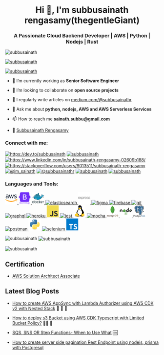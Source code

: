 <h1 align="center">Hi 👋, I'm subbusainath rengasamy(thegentleGiant)</h1>
<h3 align="center">A Passionate Cloud Backend Developer | AWS | Python | Nodejs | Rust </h3>

<p align="left"> <img src="https://komarev.com/ghpvc/?username=subbusainath&label=Profile%20views&color=0e75b6&style=flat" alt="subbusainath" /> </p>

<p align="left"> <a href="https://github.com/ryo-ma/github-profile-trophy"><img src="https://github-profile-trophy.vercel.app/?username=subbusainath" alt="subbusainath" /></a> </p>

<p align="left"> <a href="https://twitter.com/subbusainath" target="blank"><img src="https://img.shields.io/twitter/follow/subbusainath?logo=twitter&style=for-the-badge" alt="subbusainath" /></a> </p>

- 🔭 I’m currently working as **Senior Software Engineer**

- 👯 I’m looking to collaborate on **open source projects**

- 📝 I regularly write articles on [medium.com/@subbusainathr](https://www.medium.com/@subbusainathr)

- 💬 Ask me about **python, nodejs, AWS and AWS Serverless Services**

- 📫 How to reach me **sainath.subbu@gmail.com**

- 🔔 [Subbusainath Rengasamy](https://subbusainathr.bio.link)



<h3 align="left">Connect with me:</h3>
<p align="left">
<a href="https://dev.to/subbusainath" target="blank"><img align="center" src="https://raw.githubusercontent.com/rahuldkjain/github-profile-readme-generator/master/src/images/icons/Social/devto.svg" alt="https://dev.to/subbusainath" height="30" width="40" /></a>
<a href="https://twitter.com/subbusainath" target="blank"><img align="center" src="https://raw.githubusercontent.com/rahuldkjain/github-profile-readme-generator/master/src/images/icons/Social/twitter.svg" alt="subbusainath" height="30" width="40" /></a>
<a href="https://linkedin.com/in/https://www.linkedin.com/in/subbusainath-rengasamy-02609b188/" target="blank"><img align="center" src="https://raw.githubusercontent.com/rahuldkjain/github-profile-readme-generator/master/src/images/icons/Social/linked-in-alt.svg" alt="https://www.linkedin.com/in/subbusainath-rengasamy-02609b188/" height="30" width="40" /></a>
<a href="https://stackoverflow.com/users/https://stackoverflow.com/users/9013511/subbusainath-rengasamy" target="blank"><img align="center" src="https://raw.githubusercontent.com/rahuldkjain/github-profile-readme-generator/master/src/images/icons/Social/stack-overflow.svg" alt="https://stackoverflow.com/users/9013511/subbusainath-rengasamy" height="30" width="40" /></a>
<a href="https://instagram.com/@im_sainath" target="blank"><img align="center" src="https://raw.githubusercontent.com/rahuldkjain/github-profile-readme-generator/master/src/images/icons/Social/instagram.svg" alt="@im_sainath" height="30" width="40" /></a>
<a href="https://medium.com/@subbusainathr" target="blank"><img align="center" src="https://raw.githubusercontent.com/rahuldkjain/github-profile-readme-generator/master/src/images/icons/Social/medium.svg" alt="@subbusainathr" height="30" width="40" /></a>
<a href="https://www.hackerrank.com/subbusainath" target="blank"><img align="center" src="https://raw.githubusercontent.com/rahuldkjain/github-profile-readme-generator/master/src/images/icons/Social/hackerrank.svg" alt="subbusainath" height="30" width="40" /></a>
<a href="https://www.leetcode.com/subbusainath" target="blank"><img align="center" src="https://raw.githubusercontent.com/rahuldkjain/github-profile-readme-generator/master/src/images/icons/Social/leet-code.svg" alt="subbusainath" height="30" width="40" /></a>
</p>

<h3 align="left">Languages and Tools:</h3>
<p align="left"> <a href="https://aws.amazon.com" target="_blank" rel="noreferrer"> <img src="https://raw.githubusercontent.com/devicons/devicon/master/icons/amazonwebservices/amazonwebservices-original-wordmark.svg" alt="aws" width="40" height="40"/> </a> <a href="https://getbootstrap.com" target="_blank" rel="noreferrer"> <img src="https://raw.githubusercontent.com/devicons/devicon/master/icons/bootstrap/bootstrap-plain-wordmark.svg" alt="bootstrap" width="40" height="40"/> </a> <a href="https://www.docker.com/" target="_blank" rel="noreferrer"> <img src="https://raw.githubusercontent.com/devicons/devicon/master/icons/docker/docker-original-wordmark.svg" alt="docker" width="40" height="40"/> </a> <a href="https://www.elastic.co" target="_blank" rel="noreferrer"> <img src="https://www.vectorlogo.zone/logos/elastic/elastic-icon.svg" alt="elasticsearch" width="40" height="40"/> </a> <a href="https://expressjs.com" target="_blank" rel="noreferrer"> <img src="https://raw.githubusercontent.com/devicons/devicon/master/icons/express/express-original-wordmark.svg" alt="express" width="40" height="40"/> </a> <a href="https://www.figma.com/" target="_blank" rel="noreferrer"> <img src="https://www.vectorlogo.zone/logos/figma/figma-icon.svg" alt="figma" width="40" height="40"/> </a> <a href="https://firebase.google.com/" target="_blank" rel="noreferrer"> <img src="https://www.vectorlogo.zone/logos/firebase/firebase-icon.svg" alt="firebase" width="40" height="40"/> </a> <a href="https://git-scm.com/" target="_blank" rel="noreferrer"> <img src="https://www.vectorlogo.zone/logos/git-scm/git-scm-icon.svg" alt="git" width="40" height="40"/> </a> <a href="https://graphql.org" target="_blank" rel="noreferrer"> <img src="https://www.vectorlogo.zone/logos/graphql/graphql-icon.svg" alt="graphql" width="40" height="40"/> </a> <a href="https://heroku.com" target="_blank" rel="noreferrer"> <img src="https://www.vectorlogo.zone/logos/heroku/heroku-icon.svg" alt="heroku" width="40" height="40"/> </a> <a href="https://developer.mozilla.org/en-US/docs/Web/JavaScript" target="_blank" rel="noreferrer"> <img src="https://raw.githubusercontent.com/devicons/devicon/master/icons/javascript/javascript-original.svg" alt="javascript" width="40" height="40"/> </a> <a href="https://jestjs.io" target="_blank" rel="noreferrer"> <img src="https://www.vectorlogo.zone/logos/jestjsio/jestjsio-icon.svg" alt="jest" width="40" height="40"/> </a> <a href="https://www.linux.org/" target="_blank" rel="noreferrer"> <img src="https://raw.githubusercontent.com/devicons/devicon/master/icons/linux/linux-original.svg" alt="linux" width="40" height="40"/> </a> <a href="https://mochajs.org" target="_blank" rel="noreferrer"> <img src="https://www.vectorlogo.zone/logos/mochajs/mochajs-icon.svg" alt="mocha" width="40" height="40"/> </a> <a href="https://www.mongodb.com/" target="_blank" rel="noreferrer"> <img src="https://raw.githubusercontent.com/devicons/devicon/master/icons/mongodb/mongodb-original-wordmark.svg" alt="mongodb" width="40" height="40"/> </a> <a href="https://nodejs.org" target="_blank" rel="noreferrer"> <img src="https://raw.githubusercontent.com/devicons/devicon/master/icons/nodejs/nodejs-original-wordmark.svg" alt="nodejs" width="40" height="40"/> </a> <a href="https://www.postgresql.org" target="_blank" rel="noreferrer"> <img src="https://raw.githubusercontent.com/devicons/devicon/master/icons/postgresql/postgresql-original-wordmark.svg" alt="postgresql" width="40" height="40"/> </a> <a href="https://postman.com" target="_blank" rel="noreferrer"> <img src="https://www.vectorlogo.zone/logos/getpostman/getpostman-icon.svg" alt="postman" width="40" height="40"/> </a> <a href="https://www.python.org" target="_blank" rel="noreferrer"> <img src="https://raw.githubusercontent.com/devicons/devicon/master/icons/python/python-original.svg" alt="python" width="40" height="40"/> </a> <a href="https://www.selenium.dev" target="_blank" rel="noreferrer"> <img src="https://raw.githubusercontent.com/detain/svg-logos/780f25886640cef088af994181646db2f6b1a3f8/svg/selenium-logo.svg" alt="selenium" width="40" height="40"/> </a> <a href="https://www.typescriptlang.org/" target="_blank" rel="noreferrer"> <img src="https://raw.githubusercontent.com/devicons/devicon/master/icons/typescript/typescript-original.svg" alt="typescript" width="40" height="40"/> </a> </p>

<p><img align="left" src="https://github-readme-stats.vercel.app/api/top-langs?username=subbusainath&show_icons=true&locale=en&layout=compact" alt="subbusainath" /></p>

<p>&nbsp;<img align="center" src="https://github-readme-stats.vercel.app/api?username=subbusainath&show_icons=true&locale=en" alt="subbusainath" /></p>

<p><img align="center" src="https://github-readme-streak-stats.herokuapp.com/?user=subbusainath&" alt="subbusainath" /></p>



## Certification

- [AWS Solution Architect Associate](https://www.credly.com/badges/49a3febb-da06-42dc-897d-527671880bb4/public_url)


## Latest Blog Posts

- [How to create AWS AppSync with Lambda Authorizer using AWS CDK v2 with Nested Stack](https://medium.com/aws-in-plain-english/how-to-create-aws-appsync-with-lambda-authorizer-using-aws-cdk-v2-with-nested-stack-66c69f609f84) 🚀 :rocket: :snake:

- [How to deploy s3 Bucket using AWS CDK Typescript with Limited Bucket Policy?](https://subbusainathr.medium.com/how-to-deploy-s3-bucket-using-aws-cdk-typescript-with-limited-bucket-policy-75142edae4b8) 🧗‍♂️ :man:

- [SQS, SNS OR Step Functions- When to Use What](https://www.antstack.io/blog/SNS-SQS-StepFunction-When-to-Use-What/) :cool:

- [How to create server side pagination Rest Endpoint using nodejs, prisma with Postgresql](https://dev.to/subbusainath/how-to-create-server-side-pagination-rest-api-endpoint-using-nodejs-prisma-with-postgresql-54l6)




